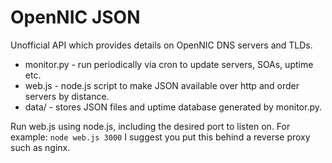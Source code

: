 OpenNIC JSON
============


Unofficial API which provides details on OpenNIC DNS servers and TLDs.

* monitor.py - run periodically via cron to update servers, SOAs, uptime etc.
* web.js - node.js script to make JSON available over http and order servers by distance.
* data/ - stores JSON files and uptime database generated by monitor.py.

Run web.js using node.js, including the desired port to listen on. For example:
`node web.js 3000`
I suggest you put this behind a reverse proxy such as nginx.